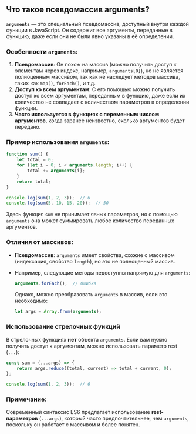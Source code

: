 ## Что такое псевдомассив arguments?

**`arguments`** — это специальный псевдомассив, доступный внутри каждой функции в JavaScript. Он содержит все аргументы, переданные в функцию, даже если они не были явно указаны в её определении.

### Особенности `arguments`:

1. **Псевдомассив**: Он похож на массив (можно получить доступ к элементам через индекс, например, `arguments[0]`), но не является полноценным массивом, так как не наследует методов массива, таких как `map()`, `forEach()`, и т.д.
2. **Доступ ко всем аргументам**: С его помощью можно получить доступ ко всем аргументам, переданным в функцию, даже если их количество не совпадает с количеством параметров в определении функции.
3. **Часто используется в функциях с переменным числом аргументов**, когда заранее неизвестно, сколько аргументов будет передано.

### Пример использования `arguments`:

```javascript
function sum() {
    let total = 0;
    for (let i = 0; i < arguments.length; i++) {
        total += arguments[i];
    }
    return total;
}

console.log(sum(1, 2, 3));  // 6
console.log(sum(5, 10, 15, 20));  // 50
```

Здесь функция `sum` не принимает явных параметров, но с помощью `arguments` она может суммировать любое количество переданных аргументов.

### Отличия от массивов:
- **Псевдомассив**: `arguments` имеет свойства, схожие с массивом (индексация, свойство `length`), но это не полноценный массив.
- Например, следующие методы недоступны напрямую для `arguments`:
  ```javascript
  arguments.forEach();  // Ошибка
  ```

  Однако, можно преобразовать `arguments` в массив, если это необходимо:

  ```javascript
  let args = Array.from(arguments);
  ```

### Использование стрелочных функций

В стрелочных функциях **нет** объекта `arguments`. Если вам нужно получить доступ к аргументам, можно использовать параметр rest (`...`):

```javascript
const sum = (...args) => {
    return args.reduce((total, current) => total + current, 0);
};

console.log(sum(1, 2, 3));  // 6
```

### Примечание:
Современный синтаксис ES6 предлагает использование **rest-параметров** (`...args`), который часто предпочтительнее, чем `arguments`, поскольку он работает с массивом и более понятен.